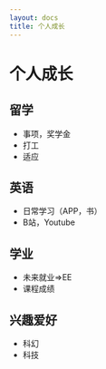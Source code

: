 ```yaml
---
layout: docs
title: 个人成长
---
```


# 个人成长

## 留学

- 事项，奖学金
- 打工
- 适应

## 英语

- 日常学习（APP，书）
- B站，Youtube

## 学业

- 未来就业=>EE
- 课程成绩

## 兴趣爱好

- 科幻
- 科技